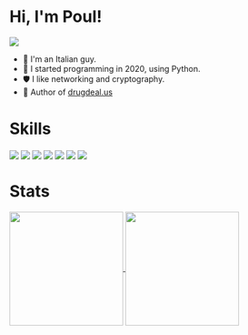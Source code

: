 <h1> Hi, I'm Poul!</h1>
<a href="https://www.codewars.com/users/PoulDev"><img src="https://www.codewars.com/users/PoulDev/badges/small"/></a>

- 🍕 I'm an Italian guy.
- 🐍 I started programming in 2020, using Python.
- 🛡️ I like networking and cryptography.
- 🧪 Author of [drugdeal.us](https://drugdeal.us)

<h1>Skills</h1>
<p float="left">
  <img align="center" src="https://img.shields.io/badge/Python-d9d61a?style=for-the-badge&logo=python&logoColor=black"/>
  <img align="center" src="https://img.shields.io/badge/CLang-332c50?style=for-the-badge&logo=C&logoColor=white"/>
  <img align="center" src="https://img.shields.io/badge/Cryptography-1790a6?style=for-the-badge&logo=let%27s%20encrypt&logoColor=white"/>
  <img align="center" src="https://img.shields.io/badge/Networking-28a617?style=for-the-badge&logo=WebAuthn&logoColor=white"/>
  <img align="center" src="https://img.shields.io/badge/Qt-3fc74f?style=for-the-badge&logo=qt&logoColor=white"/>
  <img align="center" src="https://img.shields.io/badge/Flask-ffffff?style=for-the-badge&logo=flask&logoColor=black"/>
  <img align="center" src="https://img.shields.io/badge/Linux-f4bd04?style=for-the-badge&logo=linux&logoColor=white"/>
</p>

<h1>Stats</h1>
<a href="https://github.com/PoulDev?tab=repositories">
  <img height=200 align="center" src="https://github-readme-stats.vercel.app/api/top-langs?username=PoulDev&layout=compact&langs_count=8&card_width=320&hide=html,css,AMPL,batchfile,bash&theme=tokyonight" />
</a>
<a href="https://github.com/PoulDev?tab=repositories">
  <img height=200 align="center" src="https://github-readme-stats.vercel.app/api?username=PoulDev&theme=tokyonight&hide_rank=true" />
</a>
